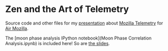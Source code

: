 Zen and the Art of Telemetry
============================

Source code and other files for my [presentation](https://air.mozilla.org/azhang/) about [Mozilla Telemetry](https://telemetry.mozilla.org/) for [Air Mozilla](https://air.mozilla.org/).

The [moon phase analysis IPython notebook](Moon Phase Correlation Analysis.ipynb) is included here! So are [the slides](Presentation.pdf).
